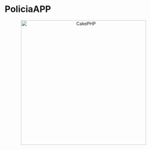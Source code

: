 # PoliciaAPP
<p align="center">
  <a href="https://cakephp.org/" target="_blank" >
    <img alt="CakePHP" src="https://publicdomainvectors.org/pt/vetorial-gratis/%C3%8Dcone-de-policial/45306.html" width="400" />
  </a>
</p>
